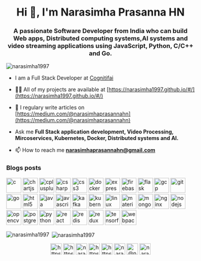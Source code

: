 <h1 align="center">Hi 👋, I'm Narasimha Prasanna HN</h1>
<h3 align="center">A passionate Software Developer from India who can build Web apps, Distributed computing systems,AI systems and video streaming applications using JavaScript, Python, C/C++ and Go.</h3>

<p align="left"> <img src="https://komarev.com/ghpvc/?username=narasimha1997" alt="narasimha1997" /> </p>

- I am a Full Stack Developer at [Cognitifai](http://cognitif.ai/)

- 👨‍💻 All of my projects are available at [https://narasimha1997.github.io/#/](https://narasimha1997.github.io/#/)

- 📝 I regulary write articles on [https://medium.com/@narasimhaprasannahn](https://medium.com/@narasimhaprasannahn)

- Ask me **Full Stack application development, Video Processing, Mircoservices, Kubernetes, Docker, Distributed systems and AI.**

- 📫 How to reach me **narasimhaprasannahn@gmail.com**

### Blogs posts
<!-- BLOG-POST-LIST:START -->
<!-- BLOG-POST-LIST:END -->

<p align="left"><img src="https://devicons.github.io/devicon/devicon.git/icons/c/c-original.svg" alt="c" width="40" height="40"/> <img src="https://www.chartjs.org/media/logo-title.svg" alt="chartjs" width="40" height="40"/> <img src="https://devicons.github.io/devicon/devicon.git/icons/cplusplus/cplusplus-original.svg" alt="cplusplus" width="40" height="40"/> <img src="https://devicons.github.io/devicon/devicon.git/icons/csharp/csharp-original.svg" alt="csharp" width="40" height="40"/> <img src="https://devicons.github.io/devicon/devicon.git/icons/css3/css3-original-wordmark.svg" alt="css3" width="40" height="40"/> <img src="https://devicons.github.io/devicon/devicon.git/icons/docker/docker-original-wordmark.svg" alt="docker" width="40" height="40"/> <img src="https://devicons.github.io/devicon/devicon.git/icons/express/express-original-wordmark.svg" alt="express" width="40" height="40"/> <img src="https://www.vectorlogo.zone/logos/firebase/firebase-icon.svg" alt="firebase" width="40" height="40"/> <img src="https://www.vectorlogo.zone/logos/pocoo_flask/pocoo_flask-icon.svg" alt="flask" width="40" height="40"/> <img src="https://www.vectorlogo.zone/logos/google_cloud/google_cloud-icon.svg" alt="gcp" width="40" height="40"/> <img src="https://www.vectorlogo.zone/logos/git-scm/git-scm-icon.svg" alt="git" width="40" height="40"/> <img src="https://devicons.github.io/devicon/devicon.git/icons/go/go-original.svg" alt="go" width="40" height="40"/> <img src="https://devicons.github.io/devicon/devicon.git/icons/html5/html5-original-wordmark.svg" alt="html5" width="40" height="40"/> <img src="https://devicons.github.io/devicon/devicon.git/icons/java/java-original-wordmark.svg" alt="java" width="40" height="40"/> <img src="https://devicons.github.io/devicon/devicon.git/icons/javascript/javascript-original.svg" alt="javascript" width="40" height="40"/> <img src="https://www.vectorlogo.zone/logos/apache_kafka/apache_kafka-icon.svg" alt="kafka" width="40" height="40"/> <img src="https://www.vectorlogo.zone/logos/kubernetes/kubernetes-icon.svg" alt="kubernetes" width="40" height="40"/> <img src="https://devicons.github.io/devicon/devicon.git/icons/linux/linux-original.svg" alt="linux" width="40" height="40"/> <img src="https://raw.githubusercontent.com/prplx/svg-logos/5585531d45d294869c4eaab4d7cf2e9c167710a9/svg/materialize.svg" alt="materialize" width="40" height="40"/> <img src="https://devicons.github.io/devicon/devicon.git/icons/mongodb/mongodb-original-wordmark.svg" alt="mongodb" width="40" height="40"/> <img src="https://devicons.github.io/devicon/devicon.git/icons/nginx/nginx-original.svg" alt="nginx" width="40" height="40"/> <img src="https://devicons.github.io/devicon/devicon.git/icons/nodejs/nodejs-original-wordmark.svg" alt="nodejs" width="40" height="40"/> <img src="https://www.vectorlogo.zone/logos/opencv/opencv-icon.svg" alt="opencv" width="40" height="40"/> <img src="https://devicons.github.io/devicon/devicon.git/icons/postgresql/postgresql-original-wordmark.svg" alt="postgresql" width="40" height="40"/> <img src="https://devicons.github.io/devicon/devicon.git/icons/python/python-original.svg" alt="python" width="40" height="40"/> <img src="https://devicons.github.io/devicon/devicon.git/icons/react/react-original-wordmark.svg" alt="react" width="40" height="40"/> <img src="https://devicons.github.io/devicon/devicon.git/icons/redis/redis-original-wordmark.svg" alt="redis" width="40" height="40"/> <img src="https://devicons.github.io/devicon/devicon.git/icons/redux/redux-original.svg" alt="redux" width="40" height="40"/> <img src="https://www.vectorlogo.zone/logos/tensorflow/tensorflow-icon.svg" alt="tensorflow" width="40" height="40"/> <img src="https://devicons.github.io/devicon/devicon.git/icons/webpack/webpack-original.svg" alt="webpack" width="40" height="40"/></p>

<p><img align="left" src="https://github-readme-stats.vercel.app/api/top-langs/?username=narasimha1997&layout=compact" alt="narasimha1997" /></p>

<p>&nbsp;<img align="center" src="https://github-readme-stats.vercel.app/api?username=narasimha1997&show_icons=true" alt="narasimha1997" /></p>

<p align="center">
<a href="https://dev.to/https://dev.to/narasimha1997" target="blank"><img align="center" src="https://cdn.jsdelivr.net/npm/simple-icons@3.0.1/icons/dev-dot-to.svg" alt="https://dev.to/narasimha1997" height="30" width="30" /></a>
<a href="https://twitter.com/https://twitter.com/prasannahn1997" target="blank"><img align="center" src="https://cdn.jsdelivr.net/npm/simple-icons@3.0.1/icons/twitter.svg" alt="https://twitter.com/prasannahn1997" height="30" width="30" /></a>
<a href="https://linkedin.com/in/narasimha-prasanna-hn-17aa89146" target="blank"><img align="center" src="https://cdn.jsdelivr.net/npm/simple-icons@3.0.1/icons/linkedin.svg" alt="narasimha-prasanna-hn-17aa89146" height="30" width="30" /></a>
<a href="https://stackoverflow.com/users/https://stackoverflow.com/users/9710307/narasimha-prasanna-hn" target="blank"><img align="center" src="https://cdn.jsdelivr.net/npm/simple-icons@3.0.1/icons/stackoverflow.svg" alt="https://stackoverflow.com/users/9710307/narasimha-prasanna-hn" height="30" width="30" /></a>
<a href="https://kaggle.com/https://www.kaggle.com/narasimha1997" target="blank"><img align="center" src="https://cdn.jsdelivr.net/npm/simple-icons@3.0.1/icons/kaggle.svg" alt="https://www.kaggle.com/narasimha1997" height="30" width="30" /></a>
<a href="https://fb.com/narasimha.prasanna1" target="blank"><img align="center" src="https://cdn.jsdelivr.net/npm/simple-icons@3.0.1/icons/facebook.svg" alt="narasimha.prasanna1" height="30" width="30" /></a>
<a href="https://medium.com/@narasimhaprasannahn" target="blank"><img align="center" src="https://cdn.jsdelivr.net/npm/simple-icons@3.0.1/icons/medium.svg" alt="@narasimhaprasannahn" height="30" width="30" /></a>
<a href="https://www.hackerrank.com/narasimhaprasan1" target="blank"><img align="center" src="https://cdn.jsdelivr.net/npm/simple-icons@3.0.1/icons/hackerrank.svg" alt="narasimhaprasan1" height="30" width="30" /></a>
</p>
